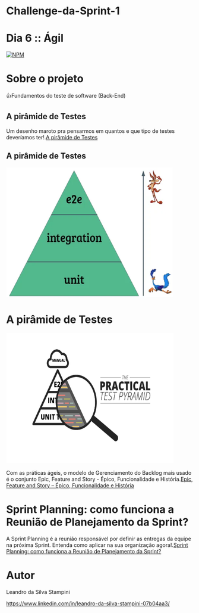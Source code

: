 # Challenge-da-Sprint-1
# Dia 6 :: Ágil

[![NPM](https://img.shields.io/npm/l/react)](https://github.com/LeandrodaSilvaStampini/Challenge-da-Sprint-1/blob/main/LICENSE)
# Sobre o projeto
👍Fundamentos do teste de software (Back-End)



## A pirâmide de Testes

Um desenho maroto pra pensarmos em quantos e que tipo de testes deveríamos ter!.[A pirâmide de Testes](https://medium.com/creditas-tech/a-pir%c3%a2mide-de-testes-a0faec465cc2)

##  A pirâmide de Testes
<img width="450" height="350" src="https://github.com/LeandrodaSilvaStampini/Challenge-da-Sprint-1/blob/main/imagem3.png"/>

# A pirâmide de Testes
<img width="450" height="350" src="https://github.com/LeandrodaSilvaStampini/Challenge-da-Sprint-1/blob/main/imagem4.png"/>

Com as práticas ágeis, o modelo de Gerenciamento do Backlog mais usado é o conjunto Epic, Feature and Story - Épico, Funcionalidade e História.[Epic, Feature and Story – Épico, Funcionalidade e História](https://odonodoproduto.com/epic-feature-and-story-epico-funcionalidade-e-historia/)



# Sprint Planning: como funciona a Reunião de Planejamento da Sprint?

A Sprint Planning é a reunião responsável por definir as entregas da equipe na próxima Sprint. Entenda como aplicar na sua organização agora!.[Sprint Planning: como funciona a Reunião de Planejamento da Sprint?](https://www.ieepeducacao.com.br/sprint-planning/)

# Autor

Leandro da Silva Stampini

https://www.linkedin.com/in/leandro-da-silva-stampini-07b04aa3/

